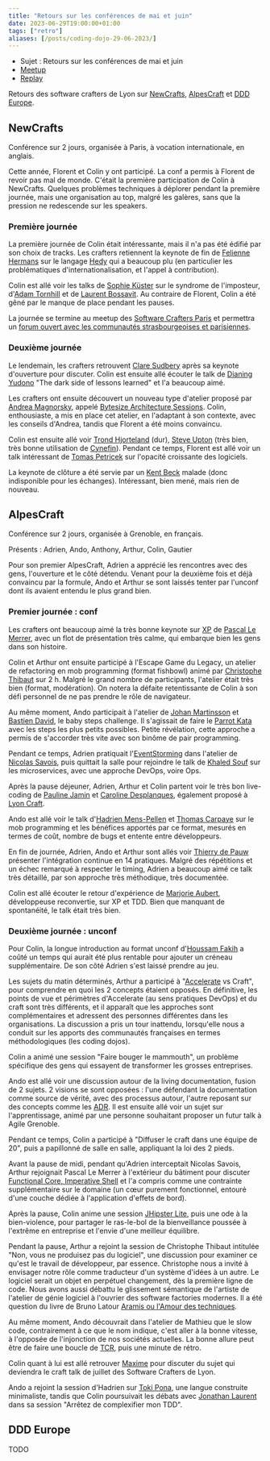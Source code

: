 ```yaml
---
title: "Retours sur les conférences de mai et juin"
date: 2023-06-29T19:00:00+01:00
tags: ["retro"]
aliases: [/posts/coding-dojo-29-06-2023/]
---
```


- Sujet : Retours sur les conférences de mai et juin
- [Meetup](https://www.meetup.com/fr-FR/software-craftsmanship-lyon/events/293586613/)
- [Replay](https://youtu.be/HCN4zu5EZLA)

Retours des software crafters de Lyon sur [NewCrafts](https://ncrafts.io/), [AlpesCraft](https://www.alpescraft.fr/) et [DDD Europe](https://dddeurope.com/).

## NewCrafts

Conférence sur 2 jours, organisée à Paris, à vocation internationale, en anglais.

Cette année, Florent et Colin y ont participé.
La conf a permis à Florent de revoir pas mal de monde.
C'était la première participation de Colin à NewCrafts.
Quelques problèmes techniques à déplorer pendant la première journée, mais une organisation au top, malgré les galères, sans que la pression ne redescende sur les speakers.

### Première journée

La première journée de Colin était intéressante, mais il n'a pas été édifié par son choix de tracks.
Les crafters retiennent la keynote de fin de [Felienne Hermans](https://en.wikipedia.org/wiki/Felienne_Hermans) sur le langage [Hedy](https://www.felienne.com/abouthedy) qui a beaucoup plu (en particulier les problématiques d'internationalisation, et l'appel à contribution).

Colin est allé voir les talks de [Sophie Küster](https://ncrafts.io/speaker/sophiekuster) sur le syndrome de l'imposteur, d'[Adam Tornhill](https://adamtornhill.com/) et de [Laurent Bossavit](https://twitter.com/morendil).
Au contraire de Florent, Colin a été gêné par le manque de place pendant les pauses.

La journée se termine au meetup des [Software Crafters Paris](https://www.meetup.com/fr-FR/paris-software-craftsmanship/events/293467437/) et permettra un [forum ouvert avec les communautés strasbourgeoises et parisiennes](https://www.meetup.com/fr-FR/software-craftsmanship-lyon/events/293586607/).

### Deuxième journée

Le lendemain, les crafters retrouvent [Clare Sudbery](https://mastodon.social/@claresudbery) après sa keynote d'ouverture pour discuter.
Colin est ensuite allé écouter le talk de [Dianing Yudono](https://hachyderm.io/@galihmelon) "The dark side of lessons learned" et l'a beaucoup aimé.

Les crafters ont ensuite découvert un nouveau type d'atelier proposé par [Andrea Magnorsky](https://uk.linkedin.com/in/magnorsky), appelé [Bytesize Architecture Sessions](https://bytesizearchitecturesessions.com/).
Colin, enthousiaste, a mis en place cet atelier, en l'adaptant à son contexte, avec les conseils d'Andrea, tandis que Florent a été moins convaincu.

Colin est ensuite allé voir [Trond Hjorteland](https://mastodon.social/@trondhjort) (dur), [Steve Upton](https://twitter.com/Steve_Upton) (très bien, très bonne utilisation de [Cynefin](https://en.wikipedia.org/wiki/Cynefin_framework)).
Pendant ce temps, Florent est allé voir un talk intéressant de [Tomas Petricek](https://tomasp.net/blog/) sur l'opacité croissante des logiciels.

La keynote de clôture a été servie par un [Kent Beck](https://fr.wikipedia.org/wiki/Kent_Beck) malade (donc indisponible pour les échanges). Intéressant, bien mené, mais rien de nouveau.


## AlpesCraft

Conférence sur 2 jours, organisée à Grenoble, en français.

Présents : Adrien, Ando, Anthony, Arthur, Colin, Gautier

Pour son premier AlpesCraft, Adrien a apprécié les rencontres avec des gens, l'ouverture et le côté détendu.
Venant pour la deuxième fois et déjà convaincu par la formule, Ando et Arthur se sont laissés tenter par l'unconf dont ils avaient entendu le plus grand bien.

### Premier journée : conf

Les crafters ont beaucoup aimé la très bonne keynote sur [XP](https://fr.wikipedia.org/wiki/Extreme_programming) de [Pascal Le Merrer](https://fr.linkedin.com/in/pascal-le-merrer-872a478), avec un flot de présentation très calme, qui embarque bien les gens dans son histoire.

Colin et Arthur ont ensuite participé à l'Escape Game du Legacy, un atelier de refactoring en mob programming (format fishbowl) animé par [Christophe Thibaut](https://christophethibaut.com/) sur 2 h.
Malgré le grand nombre de participants, l'atelier était très bien (format, modération).
On notera la défaite retentissante de Colin à son défi personnel de ne pas prendre le rôle de navigateur.

Au même moment, Ando participait à l'atelier de [Johan Martinsson](http://twitter.com/johan_alps) et [Bastien David](http://twitter.com/bastien_david), le baby steps challenge.
Il s'agissait de faire le [Parrot Kata](https://github.com/klnjmm/refactoring-kata-parrot) avec les steps les plus petits possibles. 
Petite révélation, cette approche a permis de s'accorder très vite avec son binôme de pair programming.

Pendant ce temps, Adrien pratiquait l'[EventStorming](https://en.wikipedia.org/wiki/Event_storming) dans l'atelier de [Nicolas Savois](https://twitter.com/NicoSavois), puis quittait la salle pour rejoindre le talk de [Khaled Souf](https://www.linkedin.com/in/khaledsouf/) sur les microservices, avec une approche DevOps, voire Ops.

Après la pause déjeuner, Adrien, Arthur et Colin partent voir le très bon live-coding de [Pauline Jamin](https://fr.linkedin.com/in/paulinejamin/) et [Caroline Desplanques](https://fr.linkedin.com/in/caroline-desplanques), également proposé à [Lyon Craft](https://lyon-craft.fr/).

Ando est allé voir le talk d'[Hadrien Mens-Pellen](https://twitter.com/@HadrienMP) et [Thomas Carpaye](https://www.linkedin.com/in/thomascarpaye/) sur le mob programming et les bénéfices apportés par ce format, mesurés en termes de coût, nombre de bugs et entente entre développeurs.

En fin de journée, Adrien, Ando et Arthur sont allés voir [Thierry de Pauw](https://twitter.com/tdpauw) présenter l'intégration continue en 14 pratiques. Malgré des répétitions et un échec remarqué à respecter le timing, Adrien a beaucoup aimé ce talk très détaillé, par son approche très méthodique, très documentée.

Colin est allé écouter le retour d'expérience de [Marjorie Aubert](https://www.linkedin.com/in/marjorie-aubert-full-stack-developer/), développeuse reconvertie, sur XP et TDD.
Bien que manquant de spontanéité, le talk était très bien.

### Deuxième journée : unconf

Pour Colin, la longue introduction au format unconf d'[Houssam Fakih](https://fr.linkedin.com/in/hfakih/fr) a coûté un temps qui aurait été plus rentable pour ajouter un créneau supplémentaire.
De son côté Adrien s'est laissé prendre au jeu.

Les sujets du matin déterminés, Arthur a participé à "[Accelerate](https://cloud.google.com/blog/products/devops-sre/dora-2022-accelerate-state-of-devops-report-now-out?hl=en) vs Craft", pour comprendre en quoi les 2 concepts étaient opposés.
En définitive, les points de vue et périmètres d'Accelerate (au sens pratiques DevOps) et du craft sont très différents, et il apparaît que les approches sont complémentaires et adressent des personnes différentes dans les organisations.
La discussion a pris un tour inattendu, lorsqu'elle nous a conduit sur les apports des communautés françaises en termes méthodologiques (les coding dojos).

Colin a animé une session "Faire bouger le mammouth", un problème spécifique des gens qui essayent de transformer les grosses entreprises.

Ando est allé voir une discussion autour de la living documentation, fusion de 2 sujets.
2 visions se sont opposées : l'une défendant la documentation comme source de vérité, avec des processus autour, l'autre reposant sur des concepts comme les [ADR](https://adr.github.io/).
Il est ensuite allé voir un sujet sur l'apprentissage, animé par une personne souhaitant proposer un futur talk à Agile Grenoble.

Pendant ce temps, Colin a participé à "Diffuser le craft dans une équipe de 20", puis a papillonné de salle en salle, appliquant la loi des 2 pieds.

Avant la pause de midi, pendant qu'Adrien interceptait Nicolas Savois, Arthur rejoignait Pascal Le Merrer à l'extérieur du bâtiment pour discuter [Functional Core, Imperative Shell](https://www.destroyallsoftware.com/screencasts/catalog/functional-core-imperative-shell) et l'a compris comme une contrainte supplémentaire sur le domaine (un cœur purement fonctionnel, entouré d'une couche dédiée à l'application d'effets de bord).

Après la pause, Colin anime une session [JHipster Lite](https://www.jhipster.tech/jhipster-lite/), puis une ode à la bien-violence, pour partager le ras-le-bol de la bienveillance poussée à l'extrême en entreprise et l'envie d'une meilleur équilibre.

Pendant la pause, Arthur a rejoint la session de Christophe Thibaut intitulée "Non, vous ne produisez pas du logiciel", une discussion pour examiner ce qu'est le travail de développeur, par essence. Christophe nous a invité à envisager notre rôle comme traducteur d'un système d'idées à un autre.
Le logiciel serait un objet en perpétuel changement, dès la première ligne de code.
Nous avons aussi débattu le glissement sémantique de l'artiste de l'atelier de génie logiciel à l'ouvrier des software factories modernes.
Il a été question du livre de Bruno Latour [Aramis ou l'Amour des techniques](https://fr.wikipedia.org/wiki/Aramis_ou_l%27Amour_des_techniques).

Au même moment, Ando découvrait dans l'atelier de Mathieu que le slow code, contrairement à ce que le nom indique, c'est aller à la bonne vitesse, à l'opposée de l'injonction de nos sociétés actuelles.
La bonne allure peut être de faire une boucle de [TCR](https://medium.com/@kentbeck_7670/test-commit-revert-870bbd756864), puis une minute de rétro.

Colin quant à lui est allé retrouver [Maxime](https://fr.linkedin.com/in/maxime-dezette) pour discuter du sujet qui deviendra le craft talk de juillet des Software Crafters de Lyon.

Ando a rejoint la session d'Hadrien sur [Toki Pona](https://fr.wikipedia.org/wiki/Toki_pona), une langue construite minimaliste, tandis que Colin poursuivait les débats avec [Jonathan Laurent](https://fr.linkedin.com/in/jonathan-laurent) dans sa session "Arrêtez de complexifier mon TDD".

## DDD Europe

TODO
